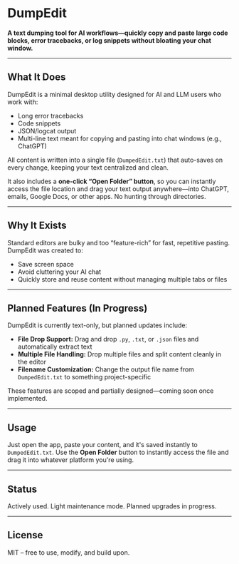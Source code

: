# DumpEdit

**A text dumping tool for AI workflows—quickly copy and paste large code blocks, error tracebacks, or log snippets without bloating your chat window.**

---

## What It Does

DumpEdit is a minimal desktop utility designed for AI and LLM users who work with:
- Long error tracebacks  
- Code snippets  
- JSON/logcat output  
- Multi-line text meant for copying and pasting into chat windows (e.g., ChatGPT)

All content is written into a single file (`DumpedEdit.txt`) that auto-saves on every change, keeping your text centralized and clean.

It also includes a **one-click “Open Folder” button**, so you can instantly access the file location and drag your text output anywhere—into ChatGPT, emails, Google Docs, or other apps. No hunting through directories.

---

## Why It Exists

Standard editors are bulky and too “feature-rich” for fast, repetitive pasting. DumpEdit was created to:
- Save screen space
- Avoid cluttering your AI chat
- Quickly store and reuse content without managing multiple tabs or files

---

## Planned Features (In Progress)

DumpEdit is currently text-only, but planned updates include:
- **File Drop Support:** Drag and drop `.py`, `.txt`, or `.json` files and automatically extract text
- **Multiple File Handling:** Drop multiple files and split content cleanly in the editor
- **Filename Customization:** Change the output file name from `DumpedEdit.txt` to something project-specific

These features are scoped and partially designed—coming soon once implemented.

---

## Usage

Just open the app, paste your content, and it's saved instantly to `DumpedEdit.txt`. Use the **Open Folder** button to instantly access the file and drag it into whatever platform you're using.

---

## Status

Actively used. Light maintenance mode. Planned upgrades in progress.

---

## License

MIT – free to use, modify, and build upon.
